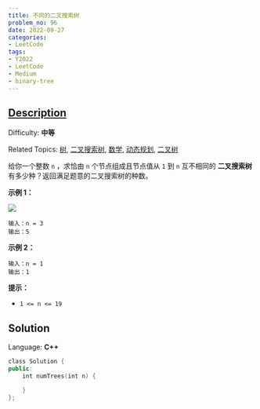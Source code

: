 ```yaml
---
title: 不同的二叉搜索树
problem_no: 96
date: 2022-09-27
categories:
- LeetCode
tags:
- Y2022
- LeetCode
- Medium
- binary-tree
---
```


## [Description](https://leetcode.cn/problems/unique-binary-search-trees/) 

Difficulty: **中等**  

Related Topics: [树](https://leetcode.cn/tag/tree/), [二叉搜索树](https://leetcode.cn/tag/binary-search-tree/), [数学](https://leetcode.cn/tag/math/), [动态规划](https://leetcode.cn/tag/dynamic-programming/), [二叉树](https://leetcode.cn/tag/binary-tree/)


给你一个整数 `n` ，求恰由 `n` 个节点组成且节点值从 `1` 到 `n` 互不相同的 **二叉搜索树** 有多少种？返回满足题意的二叉搜索树的种数。

**示例 1：**

![](https://assets.leetcode.com/uploads/2021/01/18/uniquebstn3.jpg)

```
输入：n = 3
输出：5
```

**示例 2：**

```
输入：n = 1
输出：1
```

**提示：**

*   `1 <= n <= 19`


## Solution

Language: **C++**

```c++
class Solution {
public:
    int numTrees(int n) {

    }
};
```
